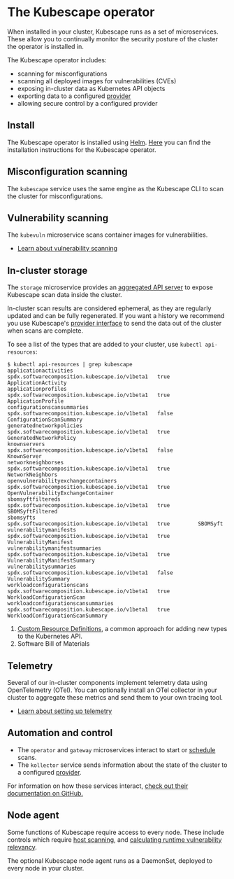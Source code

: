 # The Kubescape operator

When installed in your cluster, Kubescape runs as a set of microservices.  These allow you to continually monitor the security posture of the cluster the operator is installed in.

The Kubescape operator includes:

* scanning for misconfigurations
* scanning all deployed images for vulnerabilities (CVEs)
* exposing in-cluster data as Kubernetes API objects
* exporting data to a configured [provider](../providers.md) 
* allowing secure control by a configured provider

## Install

The Kubescape operator is installed using [Helm](https://helm.sh/).
[Here](../install-operator.md) you can find the installation instructions for the Kubescape operator.

## Misconfiguration scanning

The `kubescape` service uses the same engine as the Kubescape CLI to scan the cluster for misconfigurations.

## Vulnerability scanning

The `kubevuln` microservice scans container images for vulnerabilities. 

* [Learn about vulnerability scanning](vulnerabilities.md)

## In-cluster storage

The `storage` microservice provides an [aggregated API server](https://kubernetes.io/docs/concepts/extend-kubernetes/api-extension/apiserver-aggregation/) to expose Kubescape scan data inside the cluster.

In-cluster scan results are considered ephemeral, as they are regularly updated and can be fully regenerated. If you want a history we recommend you use Kubescape's [provider interface](../providers.md) to send the data out of the cluster when scans are complete.

To see a list of the types that are added to your cluster, use `kubectl api-resources`:

```
$ kubectl api-resources | grep kubescape
applicationactivities                                     spdx.softwarecomposition.kubescape.io/v1beta1   true         ApplicationActivity
applicationprofiles                                       spdx.softwarecomposition.kubescape.io/v1beta1   true         ApplicationProfile
configurationscansummaries                                spdx.softwarecomposition.kubescape.io/v1beta1   false        ConfigurationScanSummary
generatednetworkpolicies                                  spdx.softwarecomposition.kubescape.io/v1beta1   true         GeneratedNetworkPolicy
knownservers                                              spdx.softwarecomposition.kubescape.io/v1beta1   false        KnownServer
networkneighborses                                        spdx.softwarecomposition.kubescape.io/v1beta1   true         NetworkNeighbors
openvulnerabilityexchangecontainers                       spdx.softwarecomposition.kubescape.io/v1beta1   true         OpenVulnerabilityExchangeContainer
sbomsyftfiltereds                                         spdx.softwarecomposition.kubescape.io/v1beta1   true         SBOMSyftFiltered
sbomsyfts                                                 spdx.softwarecomposition.kubescape.io/v1beta1   true         SBOMSyft
vulnerabilitymanifests                                    spdx.softwarecomposition.kubescape.io/v1beta1   true         VulnerabilityManifest
vulnerabilitymanifestsummaries                            spdx.softwarecomposition.kubescape.io/v1beta1   true         VulnerabilityManifestSummary
vulnerabilitysummaries                                    spdx.softwarecomposition.kubescape.io/v1beta1   false        VulnerabilitySummary
workloadconfigurationscans                                spdx.softwarecomposition.kubescape.io/v1beta1   true         WorkloadConfigurationScan
workloadconfigurationscansummaries                        spdx.softwarecomposition.kubescape.io/v1beta1   true         WorkloadConfigurationScanSummary
```

1. [Custom Resource Definitions](https://kubernetes.io/docs/concepts/extend-kubernetes/api-extension/custom-resources/#customresourcedefinitions), a common approach for adding new types to the Kubernetes API.
2. Software Bill of Materials    
    
## Telemetry

Several of our in-cluster components implement telemetry data using OpenTelemetry (OTel). You can optionally install an OTel collector in your cluster to aggregate these metrics and send them to your own tracing tool.

* [Learn about setting up telemetry](https://github.com/kubescape/helm-charts/blob/main/charts/kubescape-operator/README.md#setting-up-telemetry)

## Automation and control

* The `operator` and `gateway` microservices interact to start or [schedule](scheduled-scans.md) scans. 
* The `kollector` service sends information about the state of the cluster to a configured [provider](../providers.md). 

For information on how these services interact, [check out their documentation on GitHub.](https://github.com/kubescape/helm-charts/blob/main/charts/kubescape-operator/README.md)

## Node agent

Some functions of Kubescape require access to every node.  These include controls which require [host scanning](../scanning.md#the-host-scanner), and [calculating runtime vulnerability relevancy](relevancy.md).  

The optional Kubescape node agent runs as a DaemonSet, deployed to every node in your cluster.
